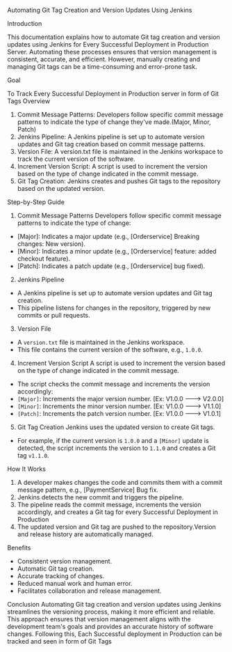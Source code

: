 Automating Git Tag Creation and Version Updates Using Jenkins 

Introduction 

This documentation explains how to automate Git tag creation and version updates using 
Jenkins for Every Successful Deployment in Production Server. Automating these processes 
ensures that version management is consistent, accurate, and efficient. However, manually 
creating and managing Git tags can be a time-consuming and error-prone task.

Goal 

To Track Every Successful Deployment in Production server in form of Git Tags
Overview 
1. Commit Message Patterns: Developers follow specific commit message patterns to 
indicate the type of change they've made.(Major, Minor, Patch)
2. Jenkins Pipeline: A Jenkins pipeline is set up to automate version updates and Git tag 
creation based on commit message patterns.
3. Version File: A version.txt file is maintained in the Jenkins workspace to track the current 
version of the software.
4. Increment Version Script: A script is used to increment the version based on the type of 
change indicated in the commit message.
5. Git Tag Creation: Jenkins creates and pushes Git tags to the repository based on the 
updated version.

Step-by-Step Guide 

1. Commit Message Patterns 
Developers follow specific commit message patterns to indicate the type of change:
 - [Major]: Indicates a major update (e.g., [Orderservice] Breaking changes: New version).
 - [Minor]: Indicates a minor update (e.g., [Orderservice] feature: added checkout feature).
 - [Patch]: Indicates a patch update (e.g., [Orderservice] bug fixed).
 
2. Jenkins Pipeline 
- A Jenkins pipeline is set up to automate version updates and Git tag creation.
- This pipeline listens for changes in the repository, triggered by new commits or pull 
requests.

 3. Version File 
- A `version.txt` file is maintained in the Jenkins workspace.
- This file contains the current version of the software, e.g., `1.0.0`.

4. Increment Version Script 
A script is used to increment the version based on the type of change indicated in the 
commit message.
- The script checks the commit message and increments the version accordingly:
 - `[Major]`: Increments the major version number. [Ex: V1.0.0 ---> V2.0.0]
 - `[Minor]`: Increments the minor version number. [Ex: V1.0.0 ---> V1.1.0]
 - `[Patch]`: Increments the patch version number. [Ex: V1.0.0 ---> V1.0.1]

5. Git Tag Creation 
Jenkins uses the updated version to create Git tags.
- For example, if the current version is `1.0.0` and a `[Minor]` update is detected, the script 
increments the version to `1.1.0` and creates a Git tag `v1.1.0`.

How It Works 
1. A developer makes changes the code and commits them with a commit message pattern, 
e.g., [PaymentService] Bug fix.
2. Jenkins detects the new commit and triggers the pipeline.
3. The pipeline reads the commit message, increments the version accordingly, and creates 
a Git tag for every Successful Deployment in Production
4. The updated version and Git tag are pushed to the repository.Version and release history 
are automatically managed.

Benefits 
- Consistent version management.
- Automatic Git tag creation.
- Accurate tracking of changes.
- Reduced manual work and human error.
- Facilitates collaboration and release management.

Conclusion 
Automating Git tag creation and version updates using Jenkins streamlines the versioning 
process, making it more efficient and reliable. This approach ensures that version 
management aligns with the development team's goals and provides an accurate history of 
software changes.
Following this, Each Successful deployment in Production can be tracked and seen in form 
of Git Tags
